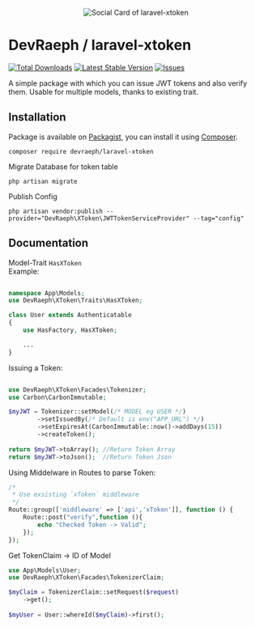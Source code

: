 <p align="center"><img src="https://i.postimg.cc/8cp7GcZ7/Unbenannt-1.jpg" alt="Social Card of laravel-xtoken"></p>

# DevRaeph / laravel-xtoken
[![Total Downloads]](https://packagist.org/packages/devraeph/laravel-xtoken)
[![Latest Stable Version]](https://packagist.org/packages/devraeph/laravel-xtoken)
[![Issues]](https://github.com/DevRaeph/laravel-xtoken/issues)

A simple package with which you can issue JWT tokens 
and also verify them. Usable for multiple models, thanks to existing trait.

## Installation

Package is available on [Packagist](https://packagist.org/packages/devraeph/laravel-xtoken),
you can install it using [Composer](https://getcomposer.org).

```shell
composer require devraeph/laravel-xtoken
```

Migrate Database for token table 
```shell
php artisan migrate
```
Publish Config
```shell
php artisan vendor:publish --provider="DevRaeph\XToken\JWTTokenServiceProvider" --tag="config"
```
## Documentation

Model-Trait `HasXToken` <br>
Example: <br>
```php

namespace App\Models;
use DevRaeph\XToken\Traits\HasXToken;

class User extends Authenticatable
{
    use HasFactory, HasXToken;

    ...
}
```

Issuing a Token:<br>
```php

use DevRaeph\XToken\Facades\Tokenizer;
use Carbon\CarbonImmutable;

$myJWT = Tokenizer::setModel(/* MODEL eg USER */)
        ->setIssuedBy(/* Default is env("APP_URL") */)
        ->setExpiresAt(CarbonImmutable::now()->addDays(15))
        ->createToken();      
        
return $myJWT->toArray(); //Return Token Array
return $myJWT->toJson();  //Return Token Json
```

Using Middelware in Routes to parse Token:<br>
```php
/*
 * Use exsisting `xToken` middleware
 */
Route::group(['middleware' => ['api','xToken']], function () {
    Route::post("verify",function (){
        echo "Checked Token -> Valid";
    });
});
```

Get TokenClaim -> ID of Model
```php
use App\Models\User;
use DevRaeph\XToken\Facades\TokenizerClaim;

$myClaim = TokenizerClaim::setRequest($request)
    ->get();
    
$myUser = User::whereId($myClaim)->first();
```

[Total Downloads]: https://img.shields.io/packagist/dt/devraeph/laravel-xtoken
[Latest Stable Version]: https://img.shields.io/packagist/v/devraeph/laravel-xtoken
[Issues]: https://img.shields.io/github/issues/DevRaeph/laravel-xtoken
